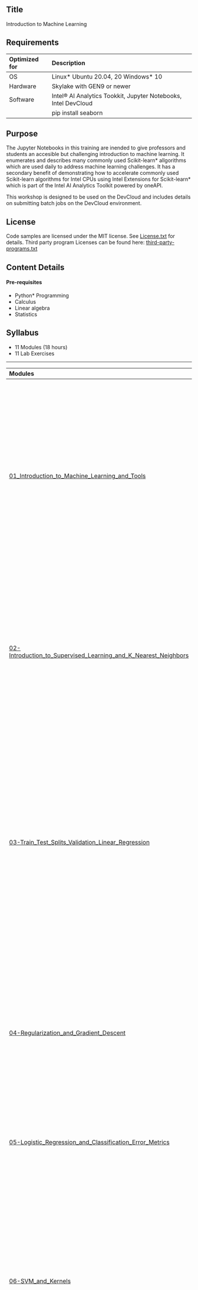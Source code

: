 ## Title
 Introduction to Machine Learning
  
## Requirements
| Optimized for                     | Description
|:---                               |:---
| OS                                | Linux* Ubuntu 20.04, 20 Windows* 10
| Hardware                          | Skylake with GEN9 or newer
| Software                          | Intel&reg; AI Analytics Tookkit, Jupyter Notebooks, Intel DevCloud
|                                   | pip install seaborn
  
## Purpose
The Jupyter Notebooks in this training are inended to give professors and students an accesible but challenging introduction to machine learning.  It enumerates and describes many commonly used Scikit-learn* allgorithms which are used  daily to address machine learning challenges.  It has a secondary benefit of demonstrating how to accelerate commonly used Scikit-learn algorithms for Intel CPUs using Intel Extensions for Scikit-learn* which is part of the Intel AI Analytics Toolkit powered by oneAPI.

This workshop is designed to be used on the DevCloud and includes details on submitting batch jobs on the DevCloud environment.

## License  
Code samples 
are licensed under the MIT license. See [License.txt](https://github.com/oneapi-src/oneAPI-samples/blob/master/License.txt) for details.
Third party program Licenses can be found here: [third-party-programs.txt](https://github.com/oneapi-src/oneAPI-samples/blob/master/third-party-programs.txt)

## Content Details

#### Pre-requisites

- Python* Programming
- Calculus
- Linear algebra
- Statistics


## Syllabus

- 11 Modules (18 hours)
- 11 Lab Exercises

-----------------------
| Modules | Description | Duration |
| :--- | :------ | :------ |
|[01_Introduction_to_Machine_Learning_and_Tools](01_Introduction_to_Machine_Learning_and_Tools/Introduction_to_Machine_Learning_and_Toolkit.ipynb)| + Demonstrate supervised learning algorithms.<br> + Explain key concepts like under- and over-fitting, regularization, and cross-validation<br>: + Classify the type of problem to be solved <br> + Choose an algorithm, tune parameters, and validate a model <br> + Apply Intel® Extension for Scikit-learn* to leverage underlying compute capabilities of hardware| 60 min |
|[02-Introduction_to_Supervised_Learning_and_K_Nearest_Neighbors](02-Introduction_to_Supervised_Learning_and_K_Nearest_Neighbors/Supervised_Learning_and_K_Nearest_Neighbors_Exercises.ipynb)| + Explain supervised learning and how it can be applied to regression and classification problems.<br> + Apply K-Nearest Neighbor (KNN) algorithm for classification <br> + Apply Intel® Extension for Scikit-learn* to leverage underlying compute capabilities of hardware| 120 min |
|[03-Train_Test_Splits_Validation_Linear_Regression](03-Train_Test_Splits_Validation_Linear_Regression/Train_Test_Splits_Validation_Linear_Regression.ipynb)| + Explain the difference between over-fitting and under-fitting a model<br> + Describe Bias-variance tradeoffs<br> + Find the optimal training and test data set splits, cross-validation, and model complexity versus error<br> + Apply a linear regression model for supervised learning.<br> + Apply Intel® Extension for Scikit-learn* to leverage underlying compute capabilities of hardware| 120 min |
|[04-Regularization_and_Gradient_Descent](04-Regularization_and_Gradient_Descent/Regularization_and_Gradient_Descent_Exercises.ipynb)| + Describe Logistic regression and how it differs from linear regression<br> + Identify metrics for classification errors and scenarios in which they can be used<br> + Apply Intel® Extension for Scikit-learn* to leverage underlying compute capabilities of hardware| 120 min |
|[05-Logistic_Regression_and_Classification_Error_Metrics](05-Logistic_Regression_and_Classification_Error_Metrics/Logistic_Regression_and_Classification_Error_Metrics_Exercises.ipynb)| + Explain cost functions, regularization, feature selection, and hyper-parameters<br> + | 120 min |
|[06-SVM_and_Kernels](06-SVM_and_Kernels/SVM_Kernels_Exercises.ipynb)| + Apply support vector machines (SVMs)—a popular algorithm used for classification problems<br> + Recognize SVM similarity to logistic regression<br> + Compute the cost function of SVMs<br> + Apply regularization in SVMs and some tips to obtain non-linear classifications with SVMs<nbr> + Apply Intel® Extension for Scikit-learn* to leverage underlying compute capabilities of hardware | 120 min |
|[07-Decision_Trees](07-Decision_Trees/Decision_Trees_Exercises.ipynb)| + Recognize Decision trees and how to use them for classification problems<br> + Recognize how to identify the best split and the factors for splitting<br> + Explain strengths and weaknesses of decision trees<br> + Explain how regression trees help with classifying continuous values<br> + Describe motivation for choosing Random Forest Classifier over Decision Trees<br> + Apply Intel® Extension for Scikit-learn* to leverage underlying compute capabilities of hardware for Random Forest Classifier| 120 min |
|[08-Bagging](08-Bagging/Bagging_Exercises.ipynbb)| + Associate concepts of bootstrapping and aggregating (commonly known as “bagging”) to reduce variance<br> + Apply Random Forest algorithm that further reduces the correlation seen in bagging models<br> + Apply Intel® Extension for Scikit-learn* to leverage underlying compute capabilities of hardware| 120 min |
|[09-Boosting_and_Stacking](09-Boosting_and_Stacking/Boosting_and_Stacking_Exercises.ipynb)| + Explain how the boosting algorithm helps reduce variance and bias.<br> + Apply Intel® Extension for Scikit-learn* to leverage underlying compute capabilities of hardware| 120 min |
|[10-Introduction_to_Unsupervised_Learning_and_Clustering_Methods](10-Introduction_to_Unsupervised_Learning_and_Clustering_Methods/Clustering_Methods_Exercises.ipynb)| + Discuss unsupervised learning algorithms and how they can be applied<br> + Apply clustering<br> + Apply dimensionality reduction<br> + Apply Intel® Extension for Scikit-learn* to leverage underlying compute capabilities of hardware| 120 min |
|[11-Dimensionality_Reduction_and_Advanced_Topics](11-Dimensionality_Reduction_and_Advanced_Topics/Dimensionality_Reduction_Exercises.ipynb)| + Explain and Apply Principal Component Analysis (PCA)<br> + Explain Multidimensional Scaling (MDS)<br> + Apply Intel® Extension for Scikit-learn* to leverage underlying compute capabilities of hardware| 120 min |
    
#### Content Structure

Each module folder has a Jupyter Notebook file (`*.ipynb`), this can be opened in Jupyter Lab to view the training contant, edit code and compile/run. 

## Install Directions

The training content can be accessed locally on the computer after installing necessary tools, or you can directly access using Intel DevCloud without any installation.

#### Local Installation of JupyterLab and oneAPI Tools

The Jupyter Notebooks can be downloaded locally to computer and accessed:
- Install Jupyter Lab on local computer: [Installation Guide](https://jupyterlab.readthedocs.io/en/stable/getting_started/installation.html)
- Install Intel oneAPI Base Toolkit on local computer: [Installation Guide](https://www.intel.com/content/www/us/en/developer/tools/oneapi/base-toolkit-download.html) 
- git clone the repo and access the Notebooks using Jupyter Lab


#### Access using Intel DevCloud

The Jupyter notebooks are tested and can be run on Intel DevCloud without any installation necessary, below are the steps to access these Jupyter notebooks on Intel DevCloud:
1. Register on [Intel DevCloud](https://devcloud.intel.com/oneapi)
2. Login, Get Started and Launch Jupyter Lab
3. Open Terminal in Jupyter Lab and git clone the repo and access the Notebooks
